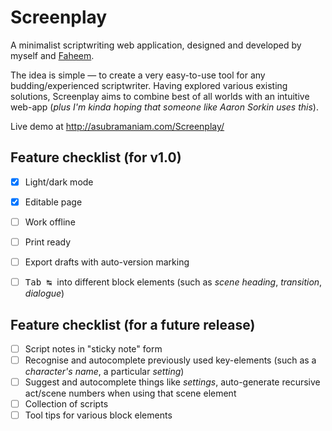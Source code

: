 # Screenplay
A minimalist scriptwriting web application, designed and developed by myself and [Faheem](https://twitter.com/faheempatel).

The idea is simple — to create a very easy-to-use tool for any budding/experienced scriptwriter. Having explored various existing solutions, Screenplay aims to combine best of all worlds with an intuitive web-app (*plus I'm kinda hoping that someone like Aaron Sorkin uses this*).

Live demo at http://asubramaniam.com/Screenplay/

Feature checklist (for v1.0)
-----------------
- [x] Light/dark mode
- [x] Editable page
- [ ] Work offline
- [ ] Print ready
- [ ] Export drafts with auto-version marking
- [ ] <kbd>Tab ↹ </kbd> into different block elements (such as *scene heading*, *transition*, *dialogue*)

 
Feature checklist (for a future release)
-----------------
- [ ] Script notes in "sticky note" form
- [ ] Recognise and autocomplete previously used key-elements (such as a *character's name*, a particular *setting*)
- [ ] Suggest and autocomplete things like *settings*, auto-generate recursive act/scene numbers when using that scene element
- [ ] Collection of scripts
- [ ] Tool tips for various block elements
